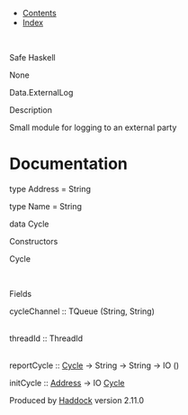 -   [Contents](index.html)
-   [Index](doc-index.html)

 

Safe Haskell

None

Data.ExternalLog

Description

Small module for logging to an external party

Documentation
=============

type Address = String

type Name = String

data Cycle

Constructors

Cycle

 

Fields

cycleChannel :: TQueue (String, String)  
 

threadId :: ThreadId  
 

reportCycle :: [Cycle](Data-ExternalLog.html#t:Cycle) -\> String -\> String -\> IO ()

initCycle :: [Address](Data-ExternalLog.html#t:Address) -\> IO [Cycle](Data-ExternalLog.html#t:Cycle)

Produced by [Haddock](http://www.haskell.org/haddock/) version 2.11.0
